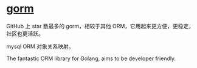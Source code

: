 # [gorm](https://github.com/jinzhu/gorm)

GitHub 上 star 数最多的 gorm，相较于其他 ORM，它用起来更方便，更稳定，社区也更活跃。

mysql ORM 对象关系映射。

The fantastic ORM library for Golang, aims to be developer friendly.
